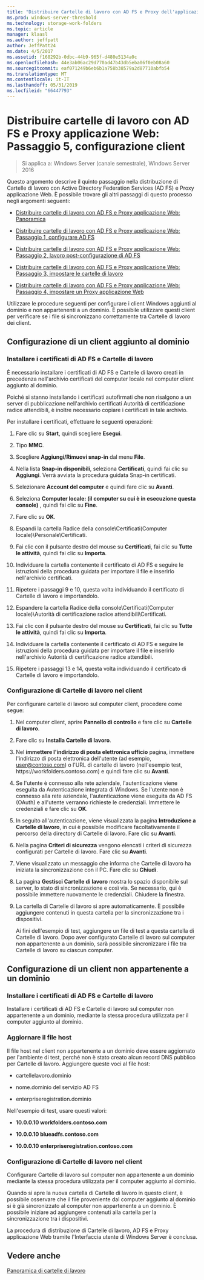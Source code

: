 ```yaml
---
title: "Distribuire Cartelle di lavoro con AD FS e Proxy dell'applicazione Web: passaggio 5, configurare i client"
ms.prod: windows-server-threshold
ms.technology: storage-work-folders
ms.topic: article
manager: klaasl
ms.author: jeffpatt
author: JeffPatt24
ms.date: 4/5/2017
ms.assetid: f168292b-0dbc-44b9-965f-d480e5134a0c
ms.openlocfilehash: 44e3ab06ac29d770ad47b43db5eba06f0eb08a60
ms.sourcegitcommit: eaf071249b6eb6b1a758b38579a2d87710abfb54
ms.translationtype: MT
ms.contentlocale: it-IT
ms.lasthandoff: 05/31/2019
ms.locfileid: "66447793"
---
```

# <a name="deploy-work-folders-with-ad-fs-and-web-application-proxy-step-5-set-up-clients"></a>Distribuire cartelle di lavoro con AD FS e Proxy applicazione Web: Passaggio 5, configurazione client

>Si applica a: Windows Server (canale semestrale), Windows Server 2016

Questo argomento descrive il quinto passaggio nella distribuzione di Cartelle di lavoro con Active Directory Federation Services (AD FS) e Proxy applicazione Web. È possibile trovare gli altri passaggi di questo processo negli argomenti seguenti:  
  
-   [Distribuire cartelle di lavoro con AD FS e Proxy applicazione Web: Panoramica](deploy-work-folders-adfs-overview.md)  
  
-   [Distribuire cartelle di lavoro con AD FS e Proxy applicazione Web: Passaggio 1, configurare AD FS](deploy-work-folders-adfs-step1.md)  
  
-   [Distribuire cartelle di lavoro con AD FS e Proxy applicazione Web: Passaggio 2, lavoro post-configurazione di AD FS](deploy-work-folders-adfs-step2.md)  
  
-   [Distribuire cartelle di lavoro con AD FS e Proxy applicazione Web: Passaggio 3, impostare le cartelle di lavoro](deploy-work-folders-adfs-step3.md)  
  
-   [Distribuire cartelle di lavoro con AD FS e Proxy applicazione Web: Passaggio 4, impostare un Proxy applicazione Web](deploy-work-folders-adfs-step4.md)  
  
Utilizzare le procedure seguenti per configurare i client Windows aggiunti al dominio e non appartenenti a un dominio. È possibile utilizzare questi client per verificare se i file si sincronizzano correttamente tra Cartelle di lavoro dei client.  
  
## <a name="set-up-a-domain-joined-client"></a>Configurazione di un client aggiunto al dominio  
  
### <a name="install-the-ad-fs-and-work-folder-certificates"></a>Installare i certificati di AD FS e Cartelle di lavoro  
È necessario installare i certificati di AD FS e Cartelle di lavoro creati in precedenza nell'archivio certificati del computer locale nel computer client aggiunto al dominio.  
  
Poiché si stanno installando i certificati autofirmati che non risalgono a un server di pubblicazione nell'archivio certificati Autorità di certificazione radice attendibili, è inoltre necessario copiare i certificati in tale archivio.  
  
Per installare i certificati, effettuare le seguenti operazioni:  
  
1.  Fare clic su **Start**, quindi scegliere **Esegui**.  
  
2.  Tipo **MMC**.  
  
3.  Scegliere **Aggiungi/Rimuovi snap-in** dal menu **File**.  
  
4.  Nella lista **Snap-in disponibili**, seleziona **Certificati**, quindi fai clic su **Aggiungi**. Verrà avviata la procedura guidata Snap\-in certificati.  
  
5.  Selezionare **Account del computer** e quindi fare clic su **Avanti**.  
  
6.  Seleziona **Computer locale: (il computer su cui è in esecuzione questa console)** , quindi fai clic su **Fine**.  
  
7.  Fare clic su **OK**.  
  
8.  Espandi la cartella Radice della console\Certificati\(Computer locale)\Personale\Certificati.  
  
9. Fai clic con il pulsante destro del mouse su **Certificati**, fai clic su **Tutte le attività**, quindi fai clic su **Importa**.  
  
10. Individuare la cartella contenente il certificato di AD FS e seguire le istruzioni della procedura guidata per importare il file e inserirlo nell'archivio certificati.  
  
11. Ripetere i passaggi 9 e 10, questa volta individuando il certificato di Cartelle di lavoro e importandolo.  
  
12. Espandere la cartella Radice della console\Certificati\(Computer locale)\Autorità di certificazione radice attendibili\Certificati.  
  
13. Fai clic con il pulsante destro del mouse su **Certificati**, fai clic su **Tutte le attività**, quindi fai clic su **Importa**.  
  
14. Individuare la cartella contenente il certificato di AD FS e seguire le istruzioni della procedura guidata per importare il file e inserirlo nell'archivio Autorità di certificazione radice attendibili.  
  
15. Ripetere i passaggi 13 e 14, questa volta individuando il certificato di Cartelle di lavoro e importandolo.  
  
### <a name="configure-work-folders-on-the-client"></a>Configurazione di Cartelle di lavoro nel client  
Per configurare cartelle di lavoro sul computer client, procedere come segue:  
  
1. Nel computer client, aprire **Pannello di controllo** e fare clic su **Cartelle di lavoro**.  
  
2. Fare clic su **Installa Cartelle di lavoro**.  
  
3. Nel **immettere l'indirizzo di posta elettronica ufficio** pagina, immettere l'indirizzo di posta elettronica dell'utente (ad esempio, user@contoso.com) o l'URL di cartelle di lavoro (nell'esempio test, https:\//workfolders.contoso.com) e quindi fare clic su  **Avanti**.  
  
4. Se l'utente è connesso alla rete aziendale, l'autenticazione viene eseguita da Autenticazione integrata di Windows. Se l'utente non è connesso alla rete aziendale, l'autenticazione viene eseguita da AD FS (OAuth) e all'utente verranno richieste le credenziali. Immettere le credenziali e fare clic su **OK**.  
  
5. In seguito all'autenticazione, viene visualizzata la pagina **Introduzione a Cartelle di lavoro**, in cui è possibile modificare facoltativamente il percorso della directory di Cartelle di lavoro. Fare clic su **Avanti**.  
  
6. Nella pagina **Criteri di sicurezza** vengono elencati i criteri di sicurezza configurati per Cartelle di lavoro. Fare clic su **Avanti**.  
  
7. Viene visualizzato un messaggio che informa che Cartelle di lavoro ha iniziata la sincronizzazione con il PC. Fare clic su **Chiudi**.  
  
8. La pagina **Gestisci Cartelle di lavoro** mostra lo spazio disponibile sul server, lo stato di sincronizzazione e così via. Se necessario, qui è possibile immettere nuovamente le credenziali. Chiudere la finestra.  
  
9. La cartella di Cartelle di lavoro si apre automaticamente. È possibile aggiungere contenuti in questa cartella per la sincronizzazione tra i dispositivi.  
  
    Ai fini dell'esempio di test, aggiungere un file di test a questa cartella di Cartelle di lavoro. Dopo aver configurato Cartelle di lavoro sul computer non appartenente a un dominio, sarà possibile sincronizzare i file tra Cartelle di lavoro su ciascun computer.  
  
## <a name="set-up-a-non-domain-joined-client"></a>Configurazione di un client non appartenente a un dominio  
  
### <a name="install-the-ad-fs-and-work-folder-certificates"></a>Installare i certificati di AD FS e Cartelle di lavoro  
Installare i certificati di AD FS e Cartelle di lavoro sul computer non appartenente a un dominio, mediante la stessa procedura utilizzata per il computer aggiunto al dominio.  
  
### <a name="update-the-hosts-file"></a>Aggiornare il file host  
Il file host nel client non appartenente a un dominio deve essere aggiornato per l'ambiente di test, perché non è stato creato alcun record DNS pubblico per Cartelle di lavoro. Aggiungere queste voci al file host:  
  
-  cartellelavoro.dominio  
  
-  nome.dominio del servizio AD FS  
  
-  enterpriseregistration.dominio  
  
Nell'esempio di test, usare questi valori:  
  
-  **10.0.0.10 workfolders.contoso.com**  
  
-  **10.0.0.10 blueadfs.contoso.com**  
  
-  **10.0.0.10 enterpriseregistration.contoso.com**  
  
### <a name="configure-work-folders-on-the-client"></a>Configurazione di Cartelle di lavoro nel client  
Configurare Cartelle di lavoro sul computer non appartenente a un dominio mediante la stessa procedura utilizzata per il computer aggiunto al dominio.  
  
Quando si apre la nuova cartella di Cartelle di lavoro in questo client, è possibile osservare che il file proveniente dal computer aggiunto al dominio si è già sincronizzato al computer non appartenente a un dominio. È possibile iniziare ad aggiungere contenuti alla cartella per la sincronizzazione tra i dispositivi.  
  
La procedura di distribuzione di Cartelle di lavoro, AD FS e Proxy applicazione Web tramite l'Interfaccia utente di Windows Server è conclusa.  
  
## <a name="see-also"></a>Vedere anche  
[Panoramica di cartelle di lavoro](Work-Folders-Overview.md)  
  

